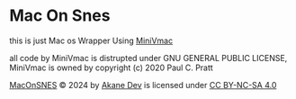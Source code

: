 # Mac On Snes

this is just Mac os Wrapper Using [MiniVmac](https://www.gryphel.com/c/minivmac/download.html)

all code by MiniVmac is distrupted under GNU GENERAL PUBLIC LICENSE, MiniVmac is owned by copyright (c) 2020 Paul C. Pratt

[MacOnSNES](https://github.com/Akane-Dev/MacOnSNES) © 2024 by [Akane Dev](https://www.akanesexperiment.store/akanedev) is licensed under [CC BY-NC-SA 4.0](https://creativecommons.org/licenses/by-nc-sa/4.0/?ref=chooser-v1)
